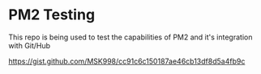 # PM2 Testing

This repo is being used to test the capabilities of PM2 and it's integration with Git/Hub

https://gist.github.com/MSK998/cc91c6c150187ae46cb13df8d5a4fb9c
